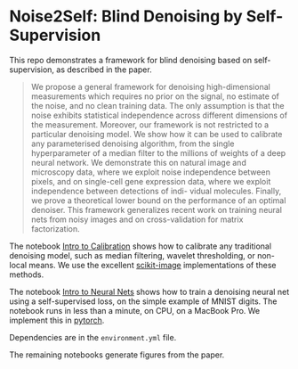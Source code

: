 # Noise2Self: Blind Denoising by Self-Supervision

This repo demonstrates a framework for blind denoising based on self-supervision, 
as described in the paper.

> We propose a general framework for denoising high-dimensional measurements which requires no prior on the signal, no estimate of the noise, and no clean training data. The only assumption is that the noise exhibits statistical independence across different dimensions of the measurement. Moreover, our framework is not restricted to a particular denoising model. We show how it can be used to calibrate any parameterised denoising algorithm, from the single hyperparameter of a median filter to the millions of weights of a deep neural network. We demonstrate this on natural image and microscopy data, where we exploit noise independence between pixels, and on single-cell gene expression data, where we exploit independence between detections of indi- vidual molecules. Finally, we prove a theoretical lower bound on the performance of an optimal denoiser. This framework generalizes recent work on training neural nets from noisy images and on cross-validation for matrix factorization.

The notebook [Intro to Calibration](notebooks/Intro%20to%20Calibration.ipynb) shows how to calibrate any traditional denoising model, such as median filtering, wavelet thresholding, or non-local means. We use the excellent [scikit-image](www.scikit-image.org) implementations of these methods.

The notebook [Intro to Neural Nets](notebooks/Intro%20to%20Neural%20Nets.ipynb) shows how to train a denoising neural net using a self-supervised loss, on the simple example of MNIST digits. The notebook runs in less than a minute, on CPU, on a MacBook Pro. We implement this in [pytorch](www.pytorch.org).

Dependencies are in the `environment.yml` file.

The remaining notebooks generate figures from the paper.